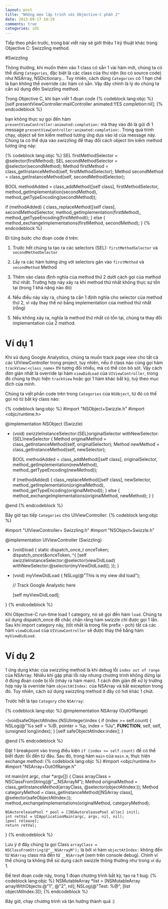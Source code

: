 ```yaml
---
layout: post
title: "Những mẹo lập trình với Objective-C phần 2"
date: 2013-09-17 10:29
comments: true
categories: iOS
---
```


Tiếp theo phần trước, trong bài viết này sẽ giới thiệu 1 kỹ thuật khác trong Objective C: Swizzling method.

#Swizzling

Thông thường, khi muốn thêm vào 1 class có sẵn 1 vài hàm mới, chúng ta có thể dùng `Categories`, đặc biệt là các class của thư viện (ko có source code) như NSArray, NSDictionary…
Tuy nhiên, cách dùng `Categories` có 1 hạn chế là bạn không thể override các hàm có sẵn. Vậy đây chính là lý do chúng ta cần sử dụng đến Swizzling method.

Trong Objective C, khi bạn viết 1 đoạn code
{% codeblock lang:objc %}
[self presentViewController:mailController animated:YES completion:nil];
{% endcodeblock %}

bạn không thực sự gọi đến hàm `presentViewController:animated:completion:` mà thay vào đó là gửi đi 1 message `presentViewController:animated:completion:`. Trong quá trình chạy, object sẽ tìm kiếm method tương ứng dựa vào id của message này. Chúng ta có thể dựa vào swizzling để thay đổi cách object tìm kiếm method tương ứng này:

{% codeblock lang:objc %}
SEL firstMethodSelector = @selector(firstMethod);
SEL secondMethodSelector = @selector(secondMethod);
Method firstMethod = class_getInstanceMethod(self, firstMethodSelector);
Method secondMethod = class_getInstanceMethod(self, secondMethodSelector);
 
BOOL methodAdded = class_addMethod([self class],
                                   firstMethodSelector,
                                   method_getImplementation(secondMethod),
                                   method_getTypeEncoding(secondMethod));
  
if (methodAdded) {
class_replaceMethod([self class], 
                      secondMethodSelector, 
                      method_getImplementation(firstMethod),
                      method_getTypeEncoding(firstMethod));
} else {
  method_exchangeImplementations(firstMethod, secondMethod);
}
{% endcodeblock %}

Đi từng bước cho đoạn code ở trên:

1. Trước hết chúng ta tạo ra các selectors (SEL): `firstMethodSelector` và `secondMethodSelector`

2. Lấy ra các hàm tương ứng với selectors gán vào `firstMethod` và `secondMethod` Method

3. Thêm vào class định nghĩa của method thứ 2 dưới cách gọi của method thứ nhất. Trường hợp này xảy ra khi method thứ nhất không thực sự tồn tại (trong 1 khả năng nào đó)

4. Nếu điều này xảy ra, chúng ta cần 1 định nghĩa cho selector của method thứ 2, vì vậy thay thế nó bằng implementation của method thứ nhất (rỗng)

5. Nếu không xảy ra, nghĩa là method thứ nhất có tồn tại, chúng ta thay đổi implementation của 2 method. 

# Ví dụ 1
Khi sử dụng Google Analystics, chúng ta muốn track page view cho tất cả các UIViewController trong project, tuy nhiên, nếu ở class nào cũng gọi hàm `trackView:<class_name>` thì tương đối nhiều, mà có thể còn bỏ sót. Vậy cách đơn giản nhất là override lại hàm `viewDidLoad` của `UIViewController`, trong đó chúng ta thực hiện `trackView` hoặc gọi 1 hàm khác bất kỳ, tuỳ theo mục đích của mình.

Chúng ta viết phần code trên trong `Categories` của `NSObject`, từ đó có thể gọi nó từ bất kỳ class nào:

{% codeblock lang:objc %}
#import "NSObject+Swizzle.h"
#import <objc/runtime.h>
 
@implementation NSObject (Swizzle)
 
+ (void) swizzleInstanceSelector:(SEL)originalSelector 
                 withNewSelector:(SEL)newSelector
{
  Method originalMethod = class_getInstanceMethod(self, originalSelector);
  Method newMethod = class_getInstanceMethod(self, newSelector);
 
  BOOL methodAdded = class_addMethod([self class],
                                     originalSelector,
                                     method_getImplementation(newMethod),
                                     method_getTypeEncoding(newMethod));
  
  if (methodAdded) {
    class_replaceMethod([self class], 
                        newSelector, 
                        method_getImplementation(originalMethod),
                        method_getTypeEncoding(originalMethod));
  } else {
    method_exchangeImplementations(originalMethod, newMethod);
  }
}
 
@end
{% endcodeblock %}

Bây giờ tạo tiếp `Categories` cho UIViewController:
{% codeblock lang:objc %}

#import "UIViewController+ Swizzling.h"
#import "NSObject+Swizzle.h"

@implementation UIViewController (Swizzling)

+ (void)load {
    static dispatch_once_t onceToken;
    dispatch_once(&onceToken, ^{
        [self swizzleInstanceSelector:@selector(viewDidLoad)
                      withNewSelector:@selector(myViewDidLoad)];
    });
}

- (void) myViewDidLoad {
    NSLog(@"This is my view did load");
    
    // Track Google Analystic here
    
    [self myViewDidLoad];
    
}
{% endcodeblock %}

Khi Objective-C run-time load 1 category, nó sẽ gọi đến hàm `load`. Chúng ta sử dụng dispatch_once để chắc chắn rằng hàm swizzle chỉ được gọi 1 lần. Sau khi import category này, (tốt nhất là trong file prefix - pch) tất cả các hàm `viewDidLoad` của `UIViewController` sẽ được thay thế bằng hàm `myViewDidLoad`.

# Ví dụ 2
1 ứng dụng khác của swizzling method là khi debug lỗi `index out of range` của NSArray. Nhiều khi gặp phải lỗi này nhưng chương trình không dừng lại ở đúng đoạn code bị lỗi (nhảy ra hàm main). 1 cách đơn giản để xử lý trường hợp này là override hàm `objectAtIndex:` của NSArray và bắt exception trong đó. Tuy nhiên, cách sử dụng swizzling method ở đây có hơi khác 1 chút.

Trước hết là tạo `Category` cho `NSArray`:

{% codeblock lang:objc %}
@implementation NSArray (OutOfRange)

-(void)safeObjectAtIndex:(NSUInteger)index {
    if (index >= self.count) {
        NSLog(@"%s self = %@, pointer = %p, index = %lu", __FUNCTION__, self, self, (unsigned long)index);
    }
    [self safeObjectAtIndex:index];
}

@end
{% endcodeblock %}

Đặt 1 breakpoint vào trong điều kiện `if (index >= self.count)` để có thể biết được lỗi đến từ đâu.
Sau đó, trong hàm `main` của `main.m`, thực hiện exchange method:
{% codeblock lang:objc %}
#import <objc/runtime.h>
#import "NSArray+OutOfRange.h"

int main(int argc, char *argv[])
{
    Class arrayClass = NSClassFromString(@"__NSArrayM");
    Method originalMethod = class_getInstanceMethod(arrayClass, @selector(objectAtIndex:));
    Method categoryMethod = class_getInstanceMethod([NSArray class], @selector(safeObjectAtIndex:));
    method_exchangeImplementations(originalMethod, categoryMethod);
    
    NSAutoreleasePool * pool = [[NSAutoreleasePool alloc] init];
    int retVal = UIApplicationMain(argc, argv, nil, nil);
    [pool release];
    return retVal;
}
{% endcodeblock %}

Lưu ý ở đây chúng ta gọi Class `arrayClass = NSClassFromString(@"__NSArrayM");` là bởi vì hàm `objectAtIndex:` không đến từ `NSArray` class mà đến từ `__NSArrayM` (xem trên console debug). Chính vì thế chúng ta không thể sử dụng cách swizzle thông thường như trong ví dụ 1. 

Để test đoạn code này, trong 1 đoạn chương trình bất kỳ, tạo ra 1 bug:
{% codeblock lang:objc %}
NSMutableArray *list = [NSMutableArray arrayWithObjects:@"1", @"2", nil];
NSLog(@"Test: %@", [list objectAtIndex:3]);
{% endcodeblock %}

Bây giờ, chạy chương trình và tận hưởng thành quả :)